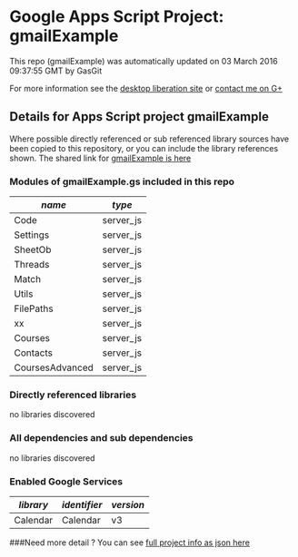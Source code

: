 # Google Apps Script Project: gmailExample
This repo (gmailExample) was automatically updated on 03 March 2016 09:37:55 GMT by GasGit

For more information see the [desktop liberation site](http://ramblings.mcpher.com/Home/excelquirks/drivesdk/gettinggithubready "desktop liberation") or [contact me on G+](https://plus.google.com/+BruceMcpherson "Bruce McPherson - GDE")
## Details for Apps Script project gmailExample
Where possible directly referenced or sub referenced library sources have been copied to this repository, or you can include the library references shown. 
The shared link for [gmailExample is here](https://script.google.com/d/1ZgUcnA8TzO9BRkHa4ocIY3tlQ7GaIdJQ1AUJu-om1Qsrqs1uAsC482qC/edit?usp=sharing "open in the GAS IDE")

### Modules of gmailExample.gs included in this repo
*name*|*type*
--- | --- 
Code| server_js
Settings| server_js
SheetOb| server_js
Threads| server_js
Match| server_js
Utils| server_js
FilePaths| server_js
xx| server_js
Courses| server_js
Contacts| server_js
CoursesAdvanced| server_js
### Directly referenced libraries
no libraries discovered
### All dependencies and sub dependencies
no libraries discovered
### Enabled Google Services
*library*|*identifier*|*version*
--- | --- | --- 
Calendar| Calendar|v3
###Need more detail ?
You can see [full project info as json here](info.json)
